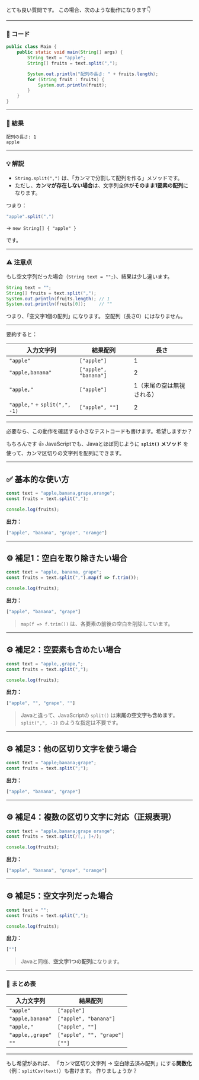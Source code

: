 とても良い質問です。
この場合、次のような動作になります👇

---

### 🧩 コード

```java
public class Main {
    public static void main(String[] args) {
        String text = "apple";
        String[] fruits = text.split(",");

        System.out.println("配列の長さ: " + fruits.length);
        for (String fruit : fruits) {
            System.out.println(fruit);
        }
    }
}
```

---

### 🧮 結果

```
配列の長さ: 1
apple
```

---

### 💡 解説

* `String.split(",")` は、「カンマで分割して配列を作る」メソッドです。
* ただし、**カンマが存在しない場合**は、文字列全体が**そのまま1要素の配列**になります。

つまり：

```java
"apple".split(",")
```

→ `new String[] { "apple" }`

です。

---

### ⚠️ 注意点

もし空文字列だった場合（`String text = "";`）、結果は少し違います。

```java
String text = "";
String[] fruits = text.split(",");
System.out.println(fruits.length); // 1
System.out.println(fruits[0]);     // ""
```

つまり、「空文字1個の配列」になります。
空配列（長さ0）にはなりません。

---

要約すると：

| 入力文字列                         | 結果配列                  | 長さ            |
| ----------------------------- | --------------------- | ------------- |
| `"apple"`                     | `["apple"]`           | 1             |
| `"apple,banana"`              | `["apple", "banana"]` | 2             |
| `"apple,"`                    | `["apple"]`           | 1（末尾の空は無視される） |
| `"apple,"` + `split(",", -1)` | `["apple", ""]`       | 2             |

---

必要なら、この動作を確認する小さなテストコードも書けます。希望しますか？





もちろんです 👍
JavaScriptでも、Javaとほぼ同じように **`split()` メソッド** を使って、カンマ区切りの文字列を配列にできます。

---

## ✅ 基本的な使い方

```js
const text = "apple,banana,grape,orange";
const fruits = text.split(",");

console.log(fruits);
```

**出力：**

```js
["apple", "banana", "grape", "orange"]
```

---

## ⚙️ 補足1：空白を取り除きたい場合

```js
const text = "apple, banana, grape";
const fruits = text.split(",").map(f => f.trim());

console.log(fruits);
```

**出力：**

```js
["apple", "banana", "grape"]
```

> `map(f => f.trim())` は、各要素の前後の空白を削除しています。

---

## ⚙️ 補足2：空要素も含めたい場合

```js
const text = "apple,,grape,";
const fruits = text.split(",");

console.log(fruits);
```

**出力：**

```js
["apple", "", "grape", ""]
```

> Javaと違って、JavaScriptの `split()` は**末尾の空文字も含めます**。
> `split(",", -1)` のような指定は不要です。

---

## ⚙️ 補足3：他の区切り文字を使う場合

```js
const text = "apple;banana;grape";
const fruits = text.split(";");
```

**出力：**

```js
["apple", "banana", "grape"]
```

---

## ⚙️ 補足4：複数の区切り文字に対応（正規表現）

```js
const text = "apple,banana;grape orange";
const fruits = text.split(/[,; ]+/);

console.log(fruits);
```

**出力：**

```js
["apple", "banana", "grape", "orange"]
```

---

## ⚙️ 補足5：空文字列だった場合

```js
const text = "";
const fruits = text.split(",");

console.log(fruits);
```

**出力：**

```js
[""]
```

> Javaと同様、**空文字1つの配列**になります。

---

### 🧠 まとめ表

| 入力文字列            | 結果配列                     |
| ---------------- | ------------------------ |
| `"apple"`        | `["apple"]`              |
| `"apple,banana"` | `["apple", "banana"]`    |
| `"apple,"`       | `["apple", ""]`          |
| `"apple,,grape"` | `["apple", "", "grape"]` |
| `""`             | `[""]`                   |

---

もし希望があれば、
「カンマ区切り文字列 → 空白除去済み配列」にする**関数化**（例：`splitCsv(text)`）も書けます。
作りましょうか？
